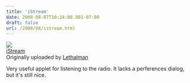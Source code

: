 ```yaml
---
title: 'iStream'
date: 2008-08-07T10:24:00.001-07:00
draft: false
url: /2008/08/istream.html
---
```


[![](http://farm4.static.flickr.com/3233/2742054128_f054fa1a50_m.jpg)](http://www.flickr.com/photos/28048776@N05/2742054128/ "photo sharing")  
[iStream](http://www.flickr.com/photos/28048776@N05/2742054128/)  
Originally uploaded by [Lethalman](http://www.flickr.com/people/28048776@N05/)

Very useful applet for listening to the radio. It lacks a perferences dialog, but it's still nice.